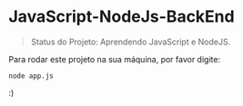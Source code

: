 # JavaScript-NodeJs-BackEnd

> Status do Projeto: Aprendendo JavaScript e NodeJS.

Para rodar este projeto na sua máquina, por favor digite:

```
node app.js
```

:)
